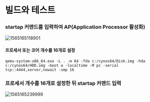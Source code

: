 # 빌드와 테스트

### startap 커맨드를 입력하여  AP(Application Processor 활성화)

![1565165118901](C:\Users\sinsd\AppData\Roaming\Typora\typora-user-images\1565165118901.png)



#### 프로세서 또는 코어 개수를 16개로 설정

```
qemu-system-x86_64.exe -L . -m 64 -fda c:/cynos64/Disk.img -hda c:/cynos64/HDD.img -boot a -localtime -M pc -serial tcp::4444,server,nowait -smp 16
```

### 프로세서 개수를 16개로 설정한 뒤 startap 커맨드 입력

![1565165239999](C:\Users\sinsd\AppData\Roaming\Typora\typora-user-images\1565165239999.png)